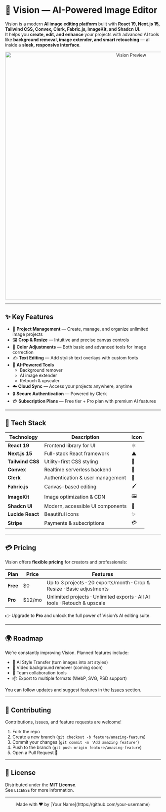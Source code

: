 # 🌌 Vision — AI-Powered Image Editor  

Vision is a modern **AI image editing platform** built with **React 19, Next.js 15, Tailwind CSS, Convex, Clerk, Fabric.js, ImageKit, and Shadcn UI**.  
It helps you **create, edit, and enhance** your projects with advanced AI tools like **background removal, image extender, and smart retouching** — all inside a **sleek, responsive interface**.  

<p align="center">
  <img src="https://your-demo-screenshot-url.png" alt="Vision Preview" width="800"/>
</p>  

---

## ✨ Key Features  

- 📂 **Project Management** — Create, manage, and organize unlimited image projects  
- 🖼 **Crop & Resize** — Intuitive and precise canvas controls  
- 🎨 **Color Adjustments** — Both basic and advanced tools for image correction  
- ✍️ **Text Editing** — Add stylish text overlays with custom fonts  
- 🤖 **AI-Powered Tools**  
  - Background remover  
  - AI image extender  
  - Retouch & upscaler  
- ☁️ **Cloud Sync** — Access your projects anywhere, anytime  
- 🔒 **Secure Authentication** — Powered by Clerk  
- 💳 **Subscription Plans** — Free tier + Pro plan with premium AI features  

---

## 🚀 Tech Stack  

| Technology | Description | Icon |
|------------|-------------|------|
| **React 19** | Frontend library for UI | ⚛️ |
| **Next.js 15** | Full-stack React framework | ▲ |
| **Tailwind CSS** | Utility-first CSS styling | 🎨 |
| **Convex** | Realtime serverless backend | 🔄 |
| **Clerk** | Authentication & user management | 🔐 |
| **Fabric.js** | Canvas-based editing | 🖌️ |
| **ImageKit** | Image optimization & CDN | 🖼️ |
| **Shadcn UI** | Modern, accessible UI components | 🧩 |
| **Lucide React** | Beautiful icons | ✨ |
| **Stripe** | Payments & subscriptions | 💳 |

---

## 💳 Pricing  

Vision offers **flexible pricing** for creators and professionals:  

| Plan      | Price | Features                                                                 |
|-----------|-------|--------------------------------------------------------------------------|
| **Free** | $0    | Up to 3 projects · 20 exports/month · Crop & Resize · Basic adjustments   |
| **Pro**  | $12/mo| Unlimited projects · Unlimited exports · All AI tools · Retouch & upscale |

👉 Upgrade to **Pro** and unlock the full power of Vision’s AI editing suite.  

---

## 🌍 Roadmap  

We’re constantly improving Vision. Planned features include:  
- 🔮 AI Style Transfer (turn images into art styles)  
- 🎥 Video background remover (coming soon)  
- 🤝 Team collaboration tools  
- 📦 Export to multiple formats (WebP, SVG, PSD support)  

You can follow updates and suggest features in the [Issues](https://github.com/your-username/vision/issues) section.  

---

## 🤝 Contributing  

Contributions, issues, and feature requests are welcome!  

1. Fork the repo  
2. Create a new branch (`git checkout -b feature/amazing-feature`)  
3. Commit your changes (`git commit -m 'Add amazing feature'`)  
4. Push to the branch (`git push origin feature/amazing-feature`)  
5. Open a Pull Request 🎉  

---

## 📜 License  

Distributed under the **MIT License**.  
See `LICENSE` for more information.  

---

<p align="center">  
Made with ❤️ by [Your Name](https://github.com/your-username)  
</p>  
